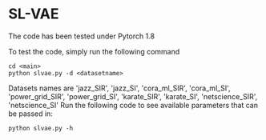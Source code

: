 # SL-VAE

The code has been tested under Pytorch 1.8

To test the code, simply run the following command  
```
cd <main>
python slvae.py -d <datasetname>
```
Datasets names are 'jazz_SIR', 'jazz_SI', 'cora_ml_SIR', 'cora_ml_SI', 'power_grid_SIR', 'power_grid_SI', 'karate_SIR', 'karate_SI', 'netscience_SIR', 'netscience_SI'
Run the following code to see available parameters that can be passed in:  
```
python slvae.py -h
```
